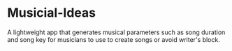 # Musicial-Ideas
A lightweight app that generates musical parameters such as song duration and song key for musicians to use to create songs or avoid writer's block.

